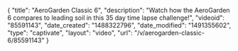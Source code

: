 {
    "title": "AeroGarden Classic 6",
    "description": "Watch how the AeroGarden 6 compares to leading soil in this 35 day time lapse challenge!",
    "videoid": "85591143",
    "date_created": "1488322796",
    "date_modified": "1491355602",
    "type": "captivate",
    "layout": "video",
    "url": "\/v\/aerogarden-classic-6\/85591143"
}